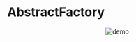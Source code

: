 # AbstractFactory

<p align="center">
  <img src="https://raw.githubusercontent.com/YounesAlturkey/AbstractFactory/main/AbstractFactory/demo.png" alt="demo"/>
</p>

